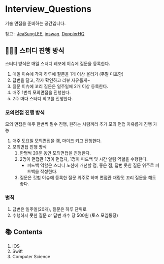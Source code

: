 # Interview_Questions
기술 면접을 준비하는 공간입니다. 

참고 : [JeaSungLEE](https://github.com/JeaSungLEE/iOSInterviewquestions), 
      [inswag](https://github.com/inswag/Technical_interview_for_iOS_Dev), 
      [DopplerHQ](https://github.com/DopplerHQ/awesome-interview-questions#ios)

## 🧑🏻‍🏫 스터디 진행 방식 
스터디 방식은 매일 스터디 레포에 이슈에 질문을 등록한다.
   1. 매일 이슈에 각자 하루에 질문을 1개 이상 올리기 (주말 미포함)
   2. 답변을 달고, 각자 확인하고 리뷰 자유롭게~
   3. 질문 이슈에 꼬리 질문은 일주일에 2개 이상 등록한다. 
   4. 매주 1번씩 모의면접을 진행한다.
   5. 2주 마다 스터디 회고를 진행한다. 

### 모의면접 진행 방식 
모의 면접은 매주 한번씩 필수 진행, 원하는 사람끼리 추가 모의 면접 자유롭게 진행 가능 
1. 매주 토요일 모의면접을 캠, 마이크 키고 진행한다. 
2. 모의면접 진행 방식
   1. 한명씩 20분 동안 모의면접을 진행한다.
   2. 2명이 면접관 1명이 면접자, 1명이 피드백 및 시간 알림 역할을 수행한다.
         - 피드백 역할은 스터디 노션에 개선할 점, 좋은 점, 답변 못한 질문 위주로 피드백을 작성한다. 
   4. 질문은 깃헙 이슈에 등록한 질문 위주로 하며 면접관 재량껏 꼬리 질문을 해도 좋다. 

### 벌칙
1. 답변은 일주일(20개), 질문은 하루 단위로
3. 수행하지 못한 질문 or 답변 개수 당 500원 (토스 모임통장)

## 📚 Contents
1. iOS
2. Swift
3. Computer Science
